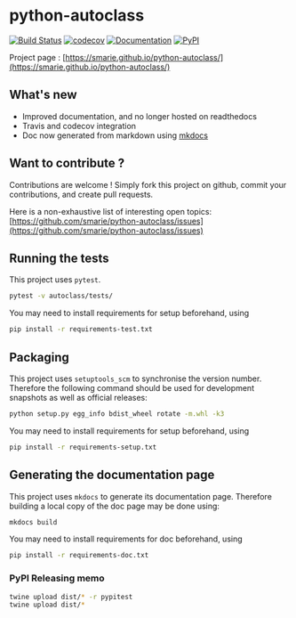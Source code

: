 # python-autoclass

[![Build Status](https://travis-ci.org/smarie/python-autoclass.svg?branch=master)](https://travis-ci.org/smarie/python-autoclass) [![codecov](https://codecov.io/gh/smarie/python-autoclass/branch/master/graph/badge.svg)](https://codecov.io/gh/smarie/python-autoclass) [![Documentation](https://img.shields.io/badge/docs-latest-blue.svg)](https://smarie.github.io/python-autoclass/) [![PyPI](https://img.shields.io/badge/PyPI-autoclass-blue.svg)](https://pypi.python.org/pypi/autoclass/)

Project page : [https://smarie.github.io/python-autoclass/](https://smarie.github.io/python-autoclass/)

## What's new

* Improved documentation, and no longer hosted on readthedocs
* Travis and codecov integration
* Doc now generated from markdown using [mkdocs](http://www.mkdocs.org/)

## Want to contribute ?

Contributions are welcome ! Simply fork this project on github, commit your contributions, and create pull requests.

Here is a non-exhaustive list of interesting open topics: [https://github.com/smarie/python-autoclass/issues](https://github.com/smarie/python-autoclass/issues)

## Running the tests

This project uses `pytest`. 

```bash
pytest -v autoclass/tests/
```

You may need to install requirements for setup beforehand, using 

```bash
pip install -r requirements-test.txt
```

## Packaging

This project uses `setuptools_scm` to synchronise the version number. Therefore the following command should be used for development snapshots as well as official releases: 

```bash
python setup.py egg_info bdist_wheel rotate -m.whl -k3
```

You may need to install requirements for setup beforehand, using 

```bash
pip install -r requirements-setup.txt
```

## Generating the documentation page

This project uses `mkdocs` to generate its documentation page. Therefore building a local copy of the doc page may be done using:

```bash
mkdocs build
```

You may need to install requirements for doc beforehand, using 

```bash
pip install -r requirements-doc.txt
```

### PyPI Releasing memo

```bash
twine upload dist/* -r pypitest
twine upload dist/*
```
